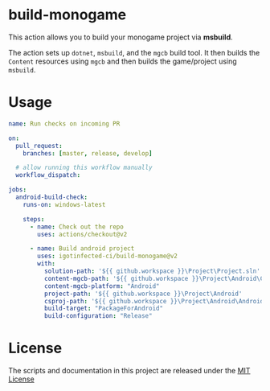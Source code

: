 # build-monogame

This action allows you to build your monogame project via **msbuild**.

The action sets up `dotnet`, `msbuild`, and the `mgcb` build tool.
It then builds the `Content` resources using `mgcb` and then builds the game/project using `msbuild`.

# Usage

```yml
name: Run checks on incoming PR

on:
  pull_request:
    branches: [master, release, develop]

  # allow running this workflow manually
  workflow_dispatch:

jobs:
  android-build-check:
    runs-on: windows-latest

    steps:
      - name: Check out the repo
        uses: actions/checkout@v2

      - name: Build android project
        uses: igotinfected-ci/build-monogame@v2
        with:
          solution-path: '${{ github.workspace }}\Project\Project.sln'
          content-mgcb-path: '${{ github.workspace }}\Project\Android\Content'
          content-mgcb-platform: "Android"
          project-path: '${{ github.workspace }}\Project\Android'
          csproj-path: '${{ github.workspace }}\Project\Android\Android.csproj'
          build-target: "PackageForAndroid"
          build-configuration: "Release"
```
# License

The scripts and documentation in this project are released under the [MIT License](LICENSE)
